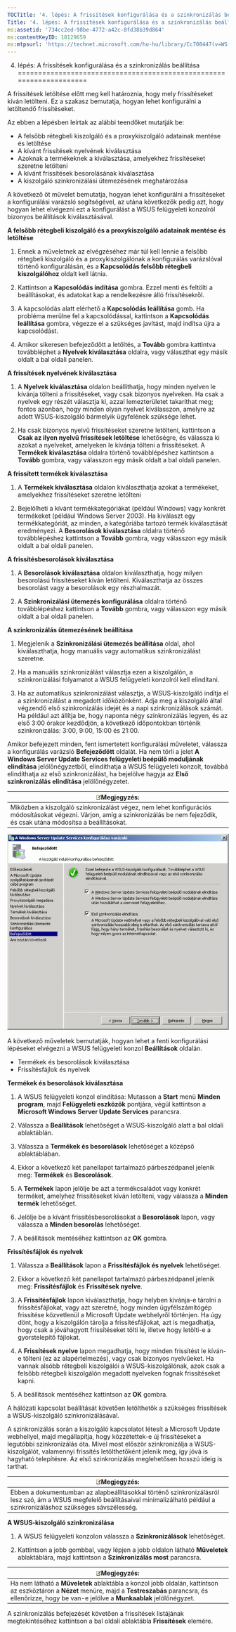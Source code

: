 ```yaml
---
TOCTitle: '4. lépés: A frissítések konfigurálása és a szinkronizálás beállítása'
Title: '4. lépés: A frissítések konfigurálása és a szinkronizálás beállítása'
ms:assetid: '734cc2ed-98be-4772-a42c-8fd38b39d864'
ms:contentKeyID: 18129659
ms:mtpsurl: 'https://technet.microsoft.com/hu-hu/library/Cc708447(v=WS.10)'
---
```


4. lépés: A frissítések konfigurálása és a szinkronizálás beállítása
====================================================================

A frissítések letöltése előtt meg kell határoznia, hogy mely frissítéseket kíván letölteni. Ez a szakasz bemutatja, hogyan lehet konfigurálni a letöltendő frissítéseket.

Az ebben a lépésben leírtak az alábbi teendőket mutatják be:

-   A felsőbb rétegbeli kiszolgáló és a proxykiszolgáló adatainak mentése és letöltése
-   A kívánt frissítések nyelvének kiválasztása
-   Azoknak a termékeknek a kiválasztása, amelyekhez frissítéseket szeretne letölteni
-   A kívánt frissítések besorolásának kiválasztása
-   A kiszolgáló szinkronizálási ütemezésének meghatározása

A következő öt művelet bemutatja, hogyan lehet konfigurálni a frissítéseket a konfigurálási varázsló segítségével, az utána következők pedig azt, hogy hogyan lehet elvégezni ezt a konfigurálást a WSUS felügyeleti konzolról bizonyos beállítások kiválasztásával.

**A felsőbb rétegbeli kiszolgáló és a proxykiszolgáló adatainak mentése és letöltése**
1.  Ennek a műveletnek az elvégzéséhez már túl kell lennie a felsőbb rétegbeli kiszolgáló és a proxykiszolgálónak a konfigurálás varázslóval történő konfigurálásán, és a **Kapcsolódás felsőbb rétegbeli kiszolgálóhoz** oldalt kell látnia.

2.  Kattintson a **Kapcsolódás indítása** gombra. Ezzel menti és feltölti a beállításokat, és adatokat kap a rendelkezésre álló frissítésekről.

3.  A kapcsolódás alatt elérhető a **Kapcsolódás leállítása** gomb. Ha probléma merülne fel a kapcsolódással, kattintson a **Kapcsolódás leállítása** gombra, végezze el a szükséges javítást, majd indítsa újra a kapcsolódást.

4.  Amikor sikeresen befejeződött a letöltés, a **Tovább** gombra kattintva továbbléphet a **Nyelvek kiválasztása** oldalra, vagy választhat egy másik oldalt a bal oldali panelen.

**A frissítések nyelvének kiválasztása**
1.  A **Nyelvek kiválasztása** oldalon beállíthatja, hogy minden nyelven le kívánja tölteni a frissítéseket, vagy csak bizonyos nyelveken. Ha csak a nyelvek egy részét választja ki, azzal lemezterületet takaríthat meg; fontos azonban, hogy minden olyan nyelvet kiválasszon, amelyre az adott WSUS-kiszolgáló bármelyik ügyfelének szüksége lehet.

2.  Ha csak bizonyos nyelvű frissítéseket szeretne letölteni, kattintson a **Csak az ilyen nyelvű frissítések letöltése** lehetőségre, és válassza ki azokat a nyelveket, amelyeken le kívánja tölteni a frissítéseket. A **Termékek kiválasztása** oldalra történő továbblépéshez kattintson a **Tovább** gombra, vagy válasszon egy másik oldalt a bal oldali panelen.

**A frissített termékek kiválasztása**
1.  A **Termékek kiválasztása** oldalon kiválaszthatja azokat a termékeket, amelyekhez frissítéseket szeretne letölteni

2.  Bejelölheti a kívánt termékkategóriákat (például Windows) vagy konkrét termékeket (például Windows Server 2003). Ha kiválaszt egy termékkategóriát, az minden, a kategóriába tartozó termék kiválasztását eredményezi. A **Besorolások kiválasztása** oldalra történő továbblépéshez kattintson a **Tovább** gombra, vagy válasszon egy másik oldalt a bal oldali panelen.

**A frissítésbesorolások kiválasztása**
1.  A **Besorolások kiválasztása** oldalon kiválaszthatja, hogy milyen besorolású frissítéseket kíván letölteni. Kiválaszthatja az összes besorolást vagy a besorolások egy részhalmazát.

2.  A **Szinkronizálási ütemezés konfigurálása** oldalra történő továbblépéshez kattintson a **Tovább** gombra, vagy válasszon egy másik oldalt a bal oldali panelen.

**A szinkronizálás ütemezésének beállítása**
1.  Megjelenik a **Szinkronizálási ütemezés beállítása** oldal, ahol kiválaszthatja, hogy manuális vagy automatikus szinkronizálást szeretne.

2.  Ha a manuális szinkronizálást választja ezen a kiszolgálón, a szinkronizálási folyamatot a WSUS felügyeleti konzolról kell elindítani.

3.  Ha az automatikus szinkronizálást választja, a WSUS-kiszolgáló indítja el a szinkronizálást a megadott időközönként. Adja meg a kiszolgáló által végzendő első szinkronizálás idejét és a napi szinkronizálások számát. Ha például azt állítja be, hogy naponta négy szinkronizálás legyen, és az első 3:00 órakor kezdődjön, a következő időpontokban történik szinkronizálás: 3:00, 9:00, 15:00 és 21:00.

Amikor befejezett minden, fent ismertetett konfigurálási műveletet, válassza a konfigurálás varázsló **Befejeződött** oldalát. Ha nem törli a jelet **A Windows Server Update Services felügyeleti beépülő moduljának elindítása** jelölőnégyzetből, elindíthatja a WSUS felügyeleti konzolt, továbbá elindíthatja az első szinkronizálást, ha bejelölve hagyja az **Első szinkronizálás elindítása** jelölőnégyzetet.

| ![](images/Cc708447.note(WS.10).gif)Megjegyzés:                                                                                                         |
|--------------------------------------------------------------------------------------------------------------------------------------------------------------------------------------|
| Miközben a kiszolgáló szinkronizálást végez, nem lehet konfigurációs módosításokat végezni. Várjon, amíg a szinkronizálás be nem fejeződik, és csak utána módosítsa a beállításokat. |

![](images/Cc708447.3f774fd1-af87-47d8-8f50-a5d585687d70(WS.10).gif)

A következő műveletek bemutatják, hogyan lehet a fenti konfigurálási lépéseket elvégezni a WSUS felügyeleti konzol **Beállítások** oldalán.

-   Termékek és besorolások kiválasztása
-   Frissítésfájlok és nyelvek

**Termékek és besorolások kiválasztása**
1.  A WSUS felügyeleti konzol elindítása: Mutasson a **Start** menü **Minden program**, majd **Felügyeleti eszközök** pontjára, végül kattintson a **Microsoft Windows Server Update Services** parancsra.

2.  Válassza a **Beállítások** lehetőséget a WSUS-kiszolgáló alatt a bal oldali ablaktáblán.

3.  Válassza a **Termékek és besorolások** lehetőséget a középső ablaktáblában.

4.  Ekkor a következő két panellapot tartalmazó párbeszédpanel jelenik meg: **Termékek** és **Besorolások**.

5.  A **Termékek** lapon jelölje be azt a termékcsaládot vagy konkrét terméket, amelyhez frissítéseket kíván letölteni, vagy válassza a **Minden termék** lehetőséget.

6.  Jelölje be a kívánt frissítésbesorolásokat a **Besorolások** lapon, vagy válassza a **Minden besorolás** lehetőséget.

7.  A beállítások mentéséhez kattintson az **OK** gombra.

**Frissítésfájlok és nyelvek**
1.  Válassza a **Beállítások** lapon a **Frissítésfájlok és nyelvek** lehetőséget.

2.  Ekkor a következő két panellapot tartalmazó párbeszédpanel jelenik meg: **Frissítésfájlok** és **Frissítések nyelve**.

3.  A **Frissítésfájlok** lapon kiválaszthatja, hogy helyben kívánja-e tárolni a frissítésfájlokat, vagy azt szeretné, hogy minden ügyfélszámítógép frissítése közvetlenül a Microsoft Update webhelyről történjen. Ha úgy dönt, hogy a kiszolgálón tárolja a frissítésfájlokat, azt is megadhatja, hogy csak a jóváhagyott frissítéseket tölti le, illetve hogy letölti-e a gyorstelepítő fájlokat.

4.  A **Frissítések nyelve** lapon megadhatja, hogy minden frissítést le kíván-e tölteni (ez az alapértelmezés), vagy csak bizonyos nyelvűeket. Ha vannak alsóbb rétegbeli kiszolgálói a WSUS-kiszolgálónak, azok csak a felsőbb rétegbeli kiszolgálón megadott nyelveken fognak frissítéseket kapni.

5.  A beállítások mentéséhez kattintson az **OK** gombra.

A hálózati kapcsolat beállítását követően letölthetők a szükséges frissítések a WSUS-kiszolgáló szinkronizálásával.

A szinkronizálás során a kiszolgáló kapcsolatot létesít a Microsoft Update webhellyel, majd megállapítja, hogy közzétettek-e új frissítéseket a legutóbbi szinkronizálás óta. Mivel most először szinkronizálja a WSUS-kiszolgálót, valamennyi frissítés letölthetőként jelenik meg, így jóvá is hagyható telepítésre. Az első szinkronizálás meglehetősen hosszú ideig is tarthat.

| ![](images/Cc708447.note(WS.10).gif)Megjegyzés:                                                                                                           |
|----------------------------------------------------------------------------------------------------------------------------------------------------------------------------------------|
| Ebben a dokumentumban az alapbeállításokkal történő szinkronizálásról lesz szó, ám a WSUS megfelelő beállításaival minimalizálható például a szinkronizáláshoz szükséges sávszélesség. |

**A WSUS-kiszolgáló szinkronizálása**
1.  A WSUS felügyeleti konzolon válassza a **Szinkronizálások** lehetőséget.

2.  Kattintson a jobb gombbal, vagy lépjen a jobb oldalon látható **Műveletek** ablaktáblára, majd kattintson a **Szinkronizálás most** parancsra.

| ![](images/Cc708447.note(WS.10).gif)Megjegyzés:                                                                                                                                            |
|-------------------------------------------------------------------------------------------------------------------------------------------------------------------------------------------------------------------------|
| Ha nem látható a **Műveletek** ablaktábla a konzol jobb oldalán, kattintson az eszköztáron a **Nézet** menüre, majd a **Testreszabás** parancsra, és ellenőrizze, hogy be van-e jelölve a **Munkaablak** jelölőnégyzet. |

A szinkronizálás befejezését követően a frissítések listájának megtekintéséhez kattintson a bal oldali ablaktábla **Frissítések** elemére.
